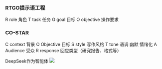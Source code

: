 ### RTGO提示语工程
R role 角色
T task 任务
G goal 目标
O objective 操作要求

### CO-STAR
C context 背景
O Objective 目标
S style 写作风格
T tone 语调 幽默 情绪化
A Audience 受众
R response 回应类型（研究报告、格式等）

DeepSeek作为智能体
![](Pasted%20image%2020250526095033.png)